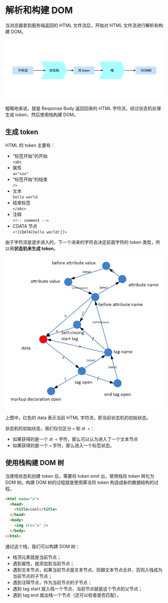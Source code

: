 # 解析和构建 DOM

当浏览器拿到服务端返回的 HTML 文件流后，开始对 HTML 文件流进行解析和构建 DOM。

![parse](./images/parse.png)

粗略地来说，就是 Response Body 返回回来的 HTML 字符流，经过状态机处理生成 token，然后使用栈构建 DOM。

## 生成 token

HTML 的 token 主要有：

- “标签开始”的开始  
  `<abc`
- 属性  
  `a="xxx"`
- “标签开始”的结束  
  `/>`
- 文本  
  `hello world`
- 结束标签  
  `</abc>`
- 注释  
  `<!-- comment -->`
- CDATA 节点  
  `<![CDATA[hello world!]]>`

由于字符流是逐步进入的，下一个进来的字符会决定前面字符的 token 类型，所以用**状态机来生成 token**。

![state-machine](./images/state-machine.png)

上图中，红色的 data 表示当前 HTML 字符流，即当前状态机的初始状态。

状态机的初始状态，我们仅仅区分 `<` 和 `非 <`：

- 如果获得的是一个 `非 <` 字符，那么可以认为进入了一个文本节点
- 如果获得的是一个 `<` 字符，那么进入一个标签状态。

## 使用栈构建 DOM 树

当使用状态机创建 token 后，需要将 token emit 出，使用栈将 token 转化为 DOM 树。构建 DOM 树的过程就是使用算法将 token 构造成新的数据结构的过程。

```html
<html maaa="a">
  <head>
    <title>cool</title>
  </head>
  <body>
    <img src="a" />
  </body>
</html>
```

通过这个栈，我们可以构建 DOM 树：

- 栈顶元素就是当前节点；
- 遇到属性，就添加到当前节点；
- 遇到文本节点，如果当前节点是文本节点，则跟文本节点合并，否则入栈成为当前节点的子节点；
- 遇到注释节点，作为当前节点的子节点；
- 遇到 tag start 就入栈一个节点，当前节点就是这个节点的父节点；
- 遇到 tag end 就出栈一个节点（还可以检查是否匹配）。

